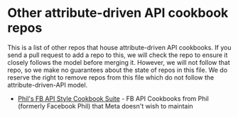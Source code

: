 Other attribute-driven API cookbook repos
=========================================

This is a list of other repos that house attribute-driven API cookbooks. If you
send a pull request to add a repo to this, we will check the repo to ensure it
closely follows the model before merging it. However, we will not follow that
repo, so we make no guarantees about the state of repos in this file. We do
reserve the right to remove repos from this file which do not follow the
attribute-driven-API model.

* [Phil's FB API Style Cookbook
  Suite](https://github.com/jaymzh/chef-fb-api-cookbooks) - FB API Cookbooks
  from Phil (formerly Facebook Phil) that Meta doesn't wish to maintain
